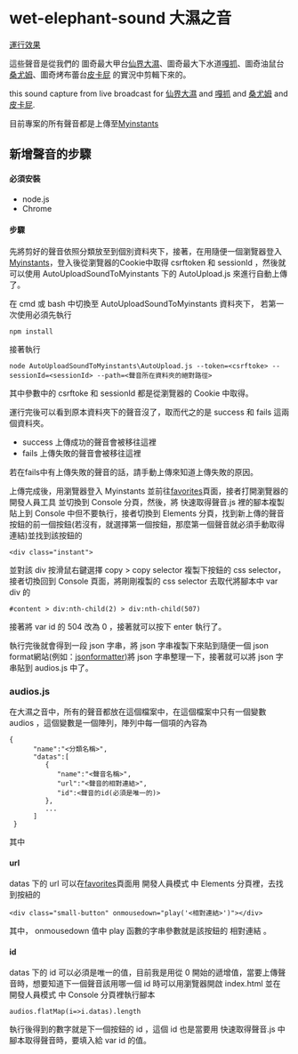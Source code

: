 # wet-elephant-sound 大濕之音
[運行效果](https://jack850628.github.io/wet-elephant-sound/)

這些聲音是從我們的 圖奇最大甲台[仙界大濕](https://www.twitch.tv/h804232006)、圖奇最大下水道[嘎抓](https://www.twitch.tv/magicgadra3)、圖奇油鼠台[桑尤姆](https://www.twitch.tv/sum_91318)、圖奇烤布蕾台[皮卡屁](https://www.twitch.tv/jjg60205) 的實況中剪輯下來的。

this sound capture from live broadcast for [仙界大濕](https://www.twitch.tv/h804232006) and [嘎抓](https://www.twitch.tv/magicgadra3) and [桑尤姆](https://www.twitch.tv/sum_91318) and [皮卡屁](https://www.twitch.tv/jjg60205).

目前專案的所有聲音都是上傳至[Myinstants](https://www.myinstants.com/index/tw/)

## 新增聲音的步驟
#### 必須安裝
- node.js
- Chrome
#### 步驟
先將剪好的聲音依照分類放至到個別資料夾下，接著，在用隨便一個瀏覽器登入[Myinstants](https://www.myinstants.com/index/tw/)，登入後從瀏覽器的Cookie中取得 csrftoken 和 sessionId ，然後就可以使用 AutoUploadSoundToMyinstants 下的 AutoUpload.js 來進行自動上傳了。

在 cmd 或 bash 中切換至 AutoUploadSoundToMyinstants 資料夾下，
若第一次使用必須先執行
```
npm install
```
接著執行
```
node AutoUploadSoundToMyinstants\AutoUpload.js --token=<csrftoke> --sessionId=<sessionId> --path=<聲音所在資料夾的絕對路徑>
```
其中參數中的 csrftoke 和 sessionId 都是從瀏覽器的 Cookie 中取得。

運行完後可以看到原本資料夾下的聲音沒了，取而代之的是 success 和 fails 這兩個資料夾。
- success 上傳成功的聲音會被移往這裡
- fails 上傳失敗的聲音會被移往這裡

若在fails中有上傳失敗的聲音的話，請手動上傳來知道上傳失敗的原因。

上傳完成後，用瀏覽器登入 Myinstants 並前往[favorites](https://www.myinstants.com/favorites/)頁面，接者打開瀏覽器的 開發人員工具 並切換到 Console 分頁，然後，將 快速取得聲音.js 裡的腳本複製貼上到 Console 中但不要執行，接者切換到 Elements 分頁，找到新上傳的聲音按鈕的前一個按鈕(若沒有，就選擇第一個按鈕，那麼第一個聲音就必須手動取得連結)並找到該按鈕的
```
<div class="instant">
```
並對該 div 按滑鼠右鍵選擇 copy > copy selector 複製下按鈕的 css selector，接者切換回到 Console 頁面，將剛剛複製的 css selector 去取代將腳本中 var div 的
```
#content > div:nth-child(2) > div:nth-child(507)
```
接著將 var id 的 504 改為 0 ，接著就可以按下 enter 執行了。

執行完後就會得到一段 json 字串，將 json 字串複製下來貼到隨便一個 json format網站(例如：[jsonformatter](https://jsonformatter.curiousconcept.com/#))將 json 字串整理一下，接著就可以將 json 字串貼到 audios.js 中了。

### audios.js
在大濕之音中，所有的聲音都放在這個檔案中，在這個檔案中只有一個變數 audios ，這個變數是一個陣列，陣列中每一個項的內容為
```
{
      "name":"<分類名稱>",
      "datas":[
         {
            "name":"<聲音名稱>",
            "url":"<聲音的相對連結>",
            "id":<聲音的id(必須是唯一的)>
         },
         ...
      ]
 }
```
其中
#### url
datas 下的 url 可以在[favorites](https://www.myinstants.com/favorites/)頁面用 開發人員模式 中 Elements 分頁裡，去找到按紐的
```
<div class="small-button" onmousedown="play('<相對連結>')"></div>
```
其中， onmousedown 值中 play 函數的字串參數就是該按鈕的 相對連結 。
#### id
datas 下的 id 可以必須是唯一的值，目前我是用從 0 開始的遞增值，當要上傳聲音時，想要知道下一個聲音該用哪一個 id 時可以用瀏覽器開啟 index.html 並在 開發人員模式 中 Console 分頁裡執行腳本
```
audios.flatMap(i=>i.datas).length
```
執行後得到的數字就是下一個按鈕的 id ，這個 id 也是當要用 快速取得聲音.js 中腳本取得聲音時，要填入給 var id 的值。
